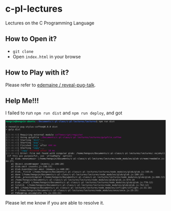 # c-pl-lectures
Lectures on the C Programming Language

## How to Open it?
- `git clone`
- Open `index.html` in your browse

## How to Play with it?
Please refer to [edemaine / reveal-pug-talk](https://github.com/edemaine/reveal-pug-talk).

## Help Me!!!
I failed to run `npm run dist` and `npm run deploy`, and got

![Error Message](help.png)

Please let me know if you are able to resolve it.